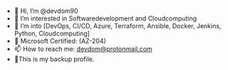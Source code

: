 - 👋 Hi, I’m @devdom90
- 👀 I’m interested in Softwaredevelopment and Cloudcomputing
- 🌱 I’m into [DevOps, CI/CD, Azure, Terraform, Ansible, Docker, Jenkins, Python, Cloudcomputing]
- 🌱 Microsoft Certified: (AZ-204)
- 📫 How to reach me: devdom@protonmail.com
- 👀This is my backup profile.
